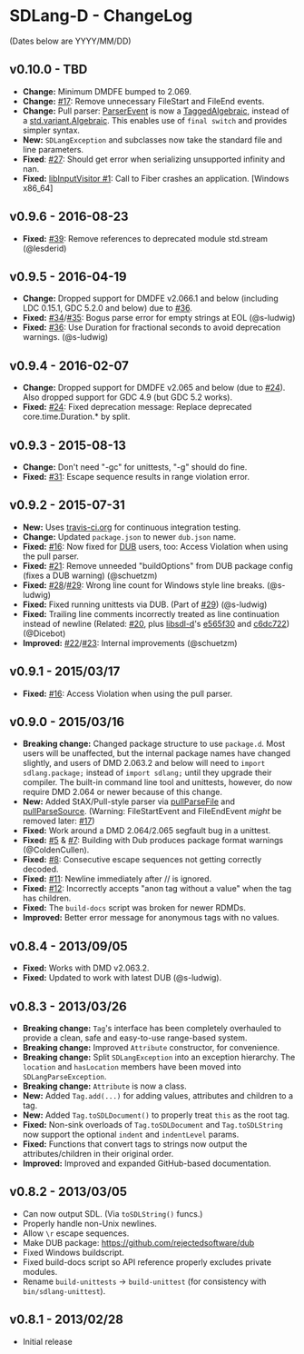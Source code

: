 SDLang-D - ChangeLog
====================

(Dates below are YYYY/MM/DD)

v0.10.0 - TBD
---------------------
- **Change:** Minimum DMDFE bumped to 2.069.
- **Change:** [#17](https://github.com/Abscissa/SDLang-D/issues/17): Remove unnecessary FileStart and FileEnd events.
- **Change:** Pull parser: [ParserEvent](http://semitwist.com/sdlang-d/sdlang/parser/ParserEvent.html) is now a [TaggedAlgebraic](https://github.com/s-ludwig/taggedalgebraic), instead of a [std.variant.Algebraic](http://dlang.org/phobos/std_variant.html#.Algebraic). This enables use of `final switch` and provides simpler syntax.
- **New:** `SDLangException` and subclasses now take the standard file and line parameters.
- **Fixed**: [#27](https://github.com/Abscissa/SDLang-D/issues/27): Should get error when serializing unsupported infinity and nan.
- **Fixed:** [libInputVisitor #1](https://github.com/Abscissa/libInputVisitor/issues/1): Call to Fiber crashes an application. [Windows x86_64]

v0.9.6 - 2016-08-23
---------------------
- **Fixed:** [#39](https://github.com/Abscissa/SDLang-D/pull/39): Remove references to deprecated module std.stream (@lesderid)

v0.9.5 - 2016-04-19
---------------------
- **Change:** Dropped support for DMDFE v2.066.1 and below (including LDC 0.15.1, GDC 5.2.0 and below) due to [#36](https://github.com/Abscissa/SDLang-D/pull/36).
- **Fixed:** [#34](https://github.com/Abscissa/SDLang-D/issues/34)/[#35](https://github.com/Abscissa/SDLang-D/pull/35): Bogus parse error for empty strings at EOL (@s-ludwig)
- **Fixed:** [#36](https://github.com/Abscissa/SDLang-D/pull/36): Use Duration for fractional seconds to avoid deprecation warnings. (@s-ludwig)

v0.9.4 - 2016-02-07
---------------------
- **Change:** Dropped support for DMDFE v2.065 and below (due to [#24](https://github.com/Abscissa/SDLang-D/pull/24)). Also dropped support for GDC 4.9 (but GDC 5.2 works).
- **Fixed:** [#24](https://github.com/Abscissa/SDLang-D/pull/24): Fixed deprecation message: Replace deprecated core.time.Duration.* by split.

v0.9.3 - 2015-08-13
---------------------
- **Change:** Don't need "-gc" for unittests, "-g" should do fine.
- **Fixed:** [#31](https://github.com/Abscissa/SDLang-D/issues/31): Escape sequence results in range violation error.

v0.9.2 - 2015-07-31
---------------------
- **New:** Uses [travis-ci.org](https://travis-ci.org) for continuous integration testing.
- **Change:** Updated ```package.json``` to newer ```dub.json``` name.
- **Fixed:** [#16](https://github.com/Abscissa/SDLang-D/issues/16): Now fixed for [DUB](http://code.dlang.org/getting_started) users, too: Access Violation when using the pull parser.
- **Fixed:** [#21](https://github.com/Abscissa/SDLang-D/issues/21): Remove unneeded "buildOptions" from DUB package config (fixes a DUB warning) (@schuetzm)
- **Fixed:** [#28](https://github.com/Abscissa/SDLang-D/issues/28)/[#29](https://github.com/Abscissa/SDLang-D/issues/29): Wrong line count for Windows style line breaks. (@s-ludwig)
- **Fixed:** Fixed running unittests via DUB. (Part of [#29](https://github.com/Abscissa/SDLang-D/issues/29)) (@s-ludwig)
- **Fixed:** Trailing line comments incorrectly treated as line continuation instead of newline (Related: [#20](https://github.com/Abscissa/SDLang-D/issues/20), plus [libsdl-d](https://github.com/Dicebot/libsdl-d)'s [e565f30](https://github.com/Dicebot/libsdl-d/commit/e565f302a60585cd25a8443a0439c8aec18f2515) and [c6dc722](https://github.com/Dicebot/libsdl-d/commit/c6dc72284c93a8e42ec0d9db6803e226358d5022)) (@Dicebot)
- **Improved:** [#22](https://github.com/Abscissa/SDLang-D/issues/22)/[#23](https://github.com/Abscissa/SDLang-D/issues/23): Internal improvements (@schuetzm)

v0.9.1 - 2015/03/17
---------------------
- **Fixed:** [#16](https://github.com/Abscissa/SDLang-D/issues/16): Access Violation when using the pull parser.

v0.9.0 - 2015/03/16
---------------------
- **Breaking change:** Changed package structure to use ```package.d```. Most users will be unaffected, but the internal package names have changed slightly, and users of DMD 2.063.2 and below will need to ```import sdlang.package;``` instead of ```import sdlang;``` until they upgrade their compiler. The built-in command line tool and unittests, however, do now require DMD 2.064 or newer because of this change.
- **New:** Added StAX/Pull-style parser via [pullParseFile](http://semitwist.com/sdlang-d/sdlang/parser/pullParseFile.html) and  [pullParseSource](http://semitwist.com/sdlang-d/sdlang/parser/pullParseSource.html). (Warning: FileStartEvent and FileEndEvent *might* be removed later: [#17](https://github.com/Abscissa/SDLang-D/issues/17))
- **Fixed:** Work around a DMD 2.064/2.065 segfault bug in a unittest.
- **Fixed:** [#5](https://github.com/Abscissa/SDLang-D/issues/5) & [#7](https://github.com/Abscissa/SDLang-D/issues/7): Building with Dub produces package format warnings (@ColdenCullen).
- **Fixed:** [#8](https://github.com/Abscissa/SDLang-D/issues/8): Consecutive escape sequences not getting correctly decoded.
- **Fixed:** [#11](https://github.com/Abscissa/SDLang-D/issues/11): Newline immediately after // is ignored.
- **Fixed:** [#12](https://github.com/Abscissa/SDLang-D/issues/12): Incorrectly accepts "anon tag without a value" when the tag has children.
- **Fixed:** The ```build-docs``` script was broken for newer RDMDs.
- **Improved:** Better error message for anonymous tags with no values.

v0.8.4 - 2013/09/05
---------------------
- **Fixed:** Works with DMD v2.063.2.
- **Fixed:** Updated to work with latest DUB (@s-ludwig).

v0.8.3 - 2013/03/26
---------------------
- **Breaking change:** ```Tag```'s interface has been completely overhauled to provide a clean, safe and easy-to-use range-based system.
- **Breaking change:** Improved ```Attribute``` constructor, for convenience.
- **Breaking change:** Split ```SDLangException``` into an exception hierarchy. The ```location``` and ```hasLocation``` members have been moved into ```SDLangParseException```.
- **Breaking change:** ```Attribute``` is now a class.
- **New:** Added ```Tag.add(...)``` for adding values, attributes and children to a tag.
- **New:** Added ```Tag.toSDLDocument()``` to properly treat ```this``` as the root tag.
- **Fixed:** Non-sink overloads of ```Tag.toSDLDocument``` and ```Tag.toSDLString``` now support the optional ```indent``` and ```indentLevel``` params.
- **Fixed:** Functions that convert tags to strings now output the attributes/children in their original order.
- **Improved:** Improved and expanded GitHub-based documentation.

v0.8.2 - 2013/03/05
---------------------
- Can now output SDL. (Via ```toSDLString()``` funcs.)
- Properly handle non-Unix newlines.
- Allow ```\r``` escape sequences.
- Make DUB package: <https://github.com/rejectedsoftware/dub>
- Fixed Windows buildscript.
- Fixed build-docs script so API reference properly excludes private modules.
- Rename ```build-unittests``` -> ```build-unittest``` (for consistency with ```bin/sdlang-unittest```).

v0.8.1 - 2013/02/28
---------------------
- Initial release
